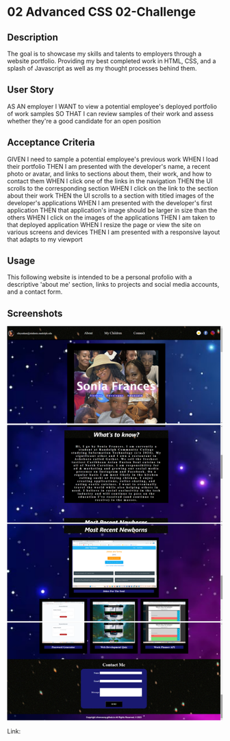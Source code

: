 # 02 Advanced CSS 02-Challenge
<!-- On-the-job ticket or feature request Challenges -->

## Description 
The goal is to showcase my skills and talents to employers through a website portfolio. Providing my best completed work in HTML, CSS, and a splash of Javascript as well as my thought processes behind them.

## User Story

AS AN employer
I WANT to view a potential employee's deployed portfolio of work samples
SO THAT I can review samples of their work and assess whether they're a good candidate for an open position

## Acceptance Criteria

GIVEN I need to sample a potential employee's previous work
WHEN I load their portfolio
THEN I am presented with the developer's name, a recent photo or avatar, and links to sections about them, their work, and how to contact them
WHEN I click one of the links in the navigation
THEN the UI scrolls to the corresponding section
WHEN I click on the link to the section about their work
THEN the UI scrolls to a section with titled images of the developer's applications
WHEN I am presented with the developer's first application
THEN that application's image should be larger in size than the others
WHEN I click on the images of the applications
THEN I am taken to that deployed application
WHEN I resize the page or view the site on various screens and devices
THEN I am presented with a responsive layout that adapts to my viewport

## Usage 

This following website is intended to be a personal profolio with a descriptive 'about me' section, links to projects and social media accounts, and a contact form. 

 ## Screenshots
<img src="Portfolio1.png"/>
<img src="Portfolio2.png"/> 
<img src="Portfolio3.png"/> 
<img src="Portfolio4.png"/> 


Link: